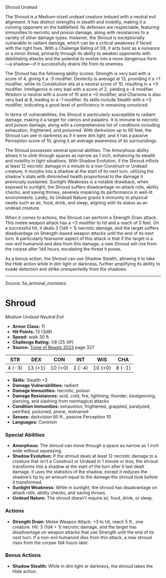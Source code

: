 <MonsterName/>Shroud</MonsterName>
<CreatureType/>Undead</CreatureType>

<summary>The Shroud is a Medium-sized undead creature imbued with a neutral evil alignment. It has distinct strengths in stealth and mobility, making it a cunning opponent on the battlefield. Its defenses are respectable, featuring immunities to necrotic and poison damage, along with resistances to a variety of other damage types. However, the Shroud is exceptionally vulnerable to radiant damage, which can be a critical weakness if faced with the right foes. With a Challenge Rating of 1/8, it acts best as a nuisance or a minor threat, primarily through its ability to weaken opponents with debilitating attacks and the potential to evolve into a more dangerous form—a shadow—if it successfully drains life from its enemies.</summary>

<detail>

The Shroud has the following ability scores: Strength is very bad with a score of 4, giving it a -3 modifier. Dexterity is average at 13, providing it a +1 modifier, while its Constitution sits at a neutral score of 10, resulting in a +0 modifier. Intelligence is very bad with a score of 2, yielding a -4 modifier. Wisdom is neutral with a score of 10 and a +0 modifier, and Charisma is also very bad at 8, leading to a -1 modifier. Its skills include Stealth with a +3 modifier, indicating a good level of proficiency in remaining unnoticed.

In terms of vulnerabilities, the Shroud is particularly susceptible to radiant damage, making it a target for clerics and paladins. It is immune to necrotic and poison damage, along with a comprehensive list of conditions including exhaustion, frightened, and poisoned. With darkvision up to 60 feet, the Shroud can see in darkness as if it were dim light, and it has a passive Perception score of 10, giving it an average awareness of its surroundings.

The Shroud possesses several special abilities. The Amorphous ability allows it to slink through spaces as narrow as 1 inch, enhancing its stealth and mobility in tight situations. With Shadow Evolution, if the Shroud inflicts at least 12 necrotic damage in a minute to a non-Construct or Undead creature, it morphs into a shadow at the start of its next turn, utilizing the shadow's stats with diminished health proportional to the damage it previously sustained. Sunlight Weakness is a notable drawback; when exposed to sunlight, the Shroud suffers disadvantage on attack rolls, ability checks, and saving throws, severely impairing its performance in well-lit environments. Lastly, its Undead Nature grants it immunity to physical needs such as air, food, drink, and sleep, aligning with its status as an undead creature.

When it comes to actions, the Shroud can perform a Strength Drain attack. This melee weapon attack has a +3 modifier to hit and a reach of 5 feet. On a successful hit, it deals 3 (1d4 + 1) necrotic damage, and the target suffers disadvantage on Strength-based weapon attacks until the end of its next turn. A particularly fearsome aspect of this attack is that if the target is a non-evil humanoid and dies from this damage, a new Shroud will rise from the corpse after 1d4 hours, escalating the threat it poses. 

As a bonus action, the Shroud can use Shadow Stealth, allowing it to take the Hide action while in dim light or darkness, further amplifying its ability to evade detection and strike unexpectedly from the shadows.</detail>



---

Source: 5e_artisinal_monsters

# Shroud

*Medium* *Undead* *Neutral Evil*

- **Armor Class:** 11
- **Hit Points:** 13 (3d8)
- **Speed:** walk 30 ft.
- **Challenge Rating:** 1/8 (25 XP)
- **Source:** [Tome of Beasts 2023](https://koboldpress.com/kpstore/product/tome-of-beasts-1-2023-edition/) page 327

| STR | DEX | CON | INT | WIS | CHA |
| --- | --- | --- | --- | --- | --- |
| 4 (-3) | 13 (+1) | 10 (+0) | 2 (-4) | 10 (+0) | 8 (-1) |

- **Skills:** Stealth +3
- **Damage Vulnerabilities:** radiant
- **Damage Immunities:** necrotic, poison
- **Damage Resistances:** acid, cold, fire, lightning, thunder; bludgeoning, piercing, and slashing from nonmagical attacks
- **Condition Immunities:** exhaustion, frightened, grappled, paralyzed, petrified, poisoned, prone, restrained
- **Senses:** darkvision 60 ft., passive Perception 10
- **Languages:** Common

### Special Abilities

- **Amorphous:** The shroud can move through a space as narrow as 1 inch wide without squeezing.
- **Shadow Evolution:** If the shroud deals at least 12 necrotic damage to a creature that isn’t a Construct or Undead in 1 minute or less, the shroud transforms into a shadow at the start of the turn after it last dealt damage. It uses the statistics of the shadow, except it reduces the shadow’s hp by an amount equal to the damage the shroud took before it transformed.
- **Sunlight Weakness:** While in sunlight, the shroud has disadvantage on attack rolls, ability checks, and saving throws.
- **Undead Nature:** The shroud doesn’t require air, food, drink, or sleep.

### Actions

- **Strength Drain:** Melee Weapon Attack: +3 to hit, reach 5 ft., one creature. Hit: 3 (1d4 + 1) necrotic damage, and the target has disadvantage on weapon attacks that use Strength until the end of its next turn. If a non-evil humanoid dies from this attack, a new shroud rises from the corpse 1d4 hours later.

### Bonus Actions

- **Shadow Stealth:** While in dim light or darkness, the shroud takes the Hide action.


